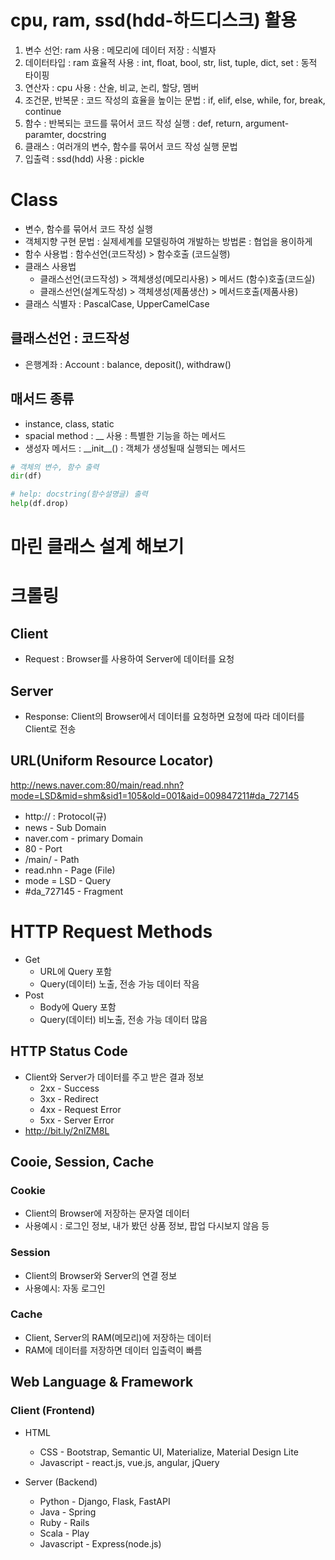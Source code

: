 
# cpu, ram, ssd(hdd-하드디스크) 활용
1. 변수 선언: ram 사용 : 메모리에 데이터 저장 : 식별자
2. 데이터타입 : ram 효율적 사용 : int, float, bool, str, list, tuple, dict, set : 동적 타이핑
3. 연산자 :  cpu 사용 : 산술, 비교, 논리, 할당, 멤버
4. 조건문, 반복문 : 코드 작성의 효율을 높이는 문법 : if, elif, else, while, for, break, continue
5. 함수 : 반복되는 코드를 묶어서 코드 작성 실행 : def, return, argument-paramter, docstring
6. 클래스 : 여러개의 변수, 함수를 묶어서 코드 작성 실행 문법
7. 입출력 : ssd(hdd) 사용 : pickle



# Class
- 변수, 함수를 묶어서 코드 작성 실행
- 객체지향 구현 문법 : 실제세계를 모델링하여 개발하는 방법론 : 협업을 용이하게
- 함수 사용법 : 함수선언(코드작성) > 함수호출 (코드실행)
- 클래스 사용법
	- 클래스선언(코드작성) > 객체생성(메모리사용) > 메서드 (함수)호출(코드실)
	- 클래스선언(설계도작성) > 객체생성(제품생산) > 메서드호출(제품사용)
- 클래스 식별자 : PascalCase, UpperCamelCase

## 클래스선언 : 코드작성
- 은행계좌 : Account : balance, deposit(), withdraw()


## 매서드 종류
- instance, class, static
- spacial method : __ 사용 : 특별한 기능을 하는 메서드
- 생성자 메서드 : \_\_init\_\_() : 객체가 생성될때 실행되는 메서드


```python
# 객체의 변수, 함수 출력
dir(df)

# help: docstring(함수설명글) 출력
help(df.drop)
```

# 마린 클래스 설계 해보기


# 크롤링

##  Client
- Request : Browser를 사용하여 Server에 데이터를 요청

## Server
- Response: Client의 Browser에서 데이터를 요청하면 요청에 따라 데이터를 Client로 전송

## URL(Uniform Resource Locator)

http://news.naver.com:80/main/read.nhn?mode=LSD&mid=shm&sid1=105&old=001&aid=009847211#da_727145
- http:// : Protocol(규)
- news - Sub Domain
- naver.com - primary Domain
- 80 - Port
- /main/ - Path
- read.nhn - Page (File)
- mode = LSD - Query
- \#da_727145 - Fragment


# HTTP Request Methods
- Get
	- URL에 Query 포함
	- Query(데이터) 노출, 전송 가능 데이터 작음
- Post
	- Body에 Query 포함
	- Query(데이터) 비노출, 전송 가능 데이터 많음


## HTTP Status Code
- Client와 Server가 데이터를 주고 받은 결과 정보
	- 2xx - Success
	- 3xx - Redirect
	- 4xx - Request Error
	- 5xx - Server Error
- http://bit.ly/2nlZM8L

## Cooie, Session, Cache

### Cookie
- Client의 Browser에 저장하는 문자열 데이터
- 사용예시 : 로그인 정보, 내가 봤던 상품 정보, 팝업 다시보지 않음 등

### Session
- Client의 Browser와 Server의 연결 정보
- 사용예시: 자동 로그인

### Cache
- Client, Server의 RAM(메모리)에 저장하는 데이터
- RAM에 데이터를 저장하면 데이터 입출력이 빠름


## Web Language & Framework

### Client (Frontend)
- HTML
	- CSS - Bootstrap, Semantic UI, Materialize, Material Design Lite
	- Javascript - react.js, vue.js, angular, jQuery

- Server (Backend)
	- Python - Django, Flask, FastAPI
	- Java - Spring
	- Ruby - Rails
	- Scala - Play
	- Javascript - Express(node.js)

